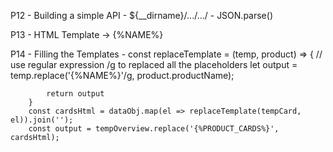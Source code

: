 P12 - 
    Building a simple API
    - ${__dirname}/.../.../
    - JSON.parse()

P13 - HTML Template -> {%NAME%}

P14 - 
    Filling the Templates
        - 
        const replaceTemplate = (temp, product) => {
            // use regular expression /g to replaced all the placeholders 
            let output = temp.replace('{%NAME%}'/g, product.productName);

            return output
        }
        const cardsHtml = dataObj.map(el => replaceTemplate(tempCard, el)).join('');
        const output = tempOverview.replace('{%PRODUCT_CARDS%}', cardsHtml);